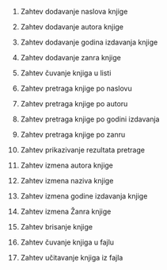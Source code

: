 1. Zahtev dodavanje naslova knjige

2. Zahtev dodavanje autora knjige

3. Zahtev dodavanje godina izdavanja knjige

4. Zahtev dodavanje zanra knjige

5. Zahtev čuvanje knjiga u listi

6. Zahtev pretraga knjige po naslovu

7. Zahtev pretraga knjige po autoru

8. Zahtev pretraga knjige po godini izdavanja

9. Zahtev pretraga knjige po zanru

10. Zahtev prikazivanje rezultata pretrage

11. Zahtev izmena autora knjige

12. Zahtev izmena naziva knjige

13. Zahtev izmena godine izdavanja knjige

14. Zahtev izmena Žanra knjige

15. Zahtev brisanje knjige

16. Zahtev čuvanje knjiga u fajlu

17. Zahtev učitavanje knjiga iz fajla

